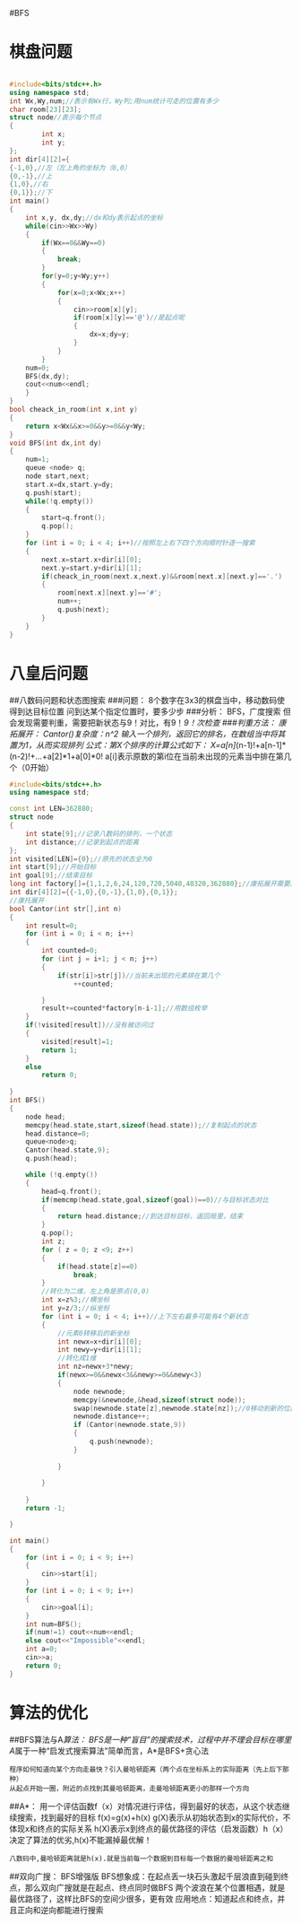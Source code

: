 #BFS
# 棋盘问题
```c++

#include<bits/stdc++.h>
using namespace std;
int Wx,Wy,num;//表示有Wx行，Wy列;用num统计可走的位置有多少
char room[23][23];
struct node//表示每个节点
{
        int x;
        int y;
};
int dir[4][2]={
{-1,0},//左（左上角的坐标为（0,0）
{0,-1},//上
{1,0},//右
{0,1}};//下
int main()
{
    int x,y, dx,dy;//dx和dy表示起点的坐标
    while(cin>>Wx>>Wy)
    {
        if(Wx==0&&Wy==0)
        {
            break;
        }
        for(y=0;y<Wy;y++)
        {
            for(x=0;x<Wx;x++)
            {
                cin>>room[x][y];
                if(room[x][y]=='@')//是起点呢
                {
                    dx=x;dy=y;
                }
            }
        }
    num=0;
    BFS(dx,dy);
    cout<<num<<endl;
    }
}
bool cheack_in_room(int x,int y)
{
    return x<Wx&&x>=0&&y>=0&&y<Wy;
}
void BFS(int dx,int dy)
{
    num=1;
    queue <node> q;
    node start,next;
    start.x=dx,start.y=dy;
    q.push(start);
    while(!q.empty())
    {
        start=q.front();
        q.pop();
    }
    for (int i = 0; i < 4; i++)//按照左上右下四个方向顺时针逐一搜索
    {
        next.x=start.x+dir[i][0];
        next.y=start.y+dir[i][1];
        if(cheack_in_room(next.x,next.y)&&room[next.x][next.y]=='.')
        {
            room[next.x][next.y]=='#';
            num++;
            q.push(next);
        }
    }    
}
```

# 八皇后问题
##八数码问题和状态图搜索
###问题：
        8个数字在3x3的棋盘当中，移动数码使得到达目标位置
        问到达某个指定位置时，要多少步
###分析：
        BFS，广度搜索
        但会发现需要判重，需要把新状态与9！对比，有9！*9！次检查
###判重方法：
        康拓展开：
        Cantor()复杂度：n^2
        输入一个排列，返回它的排名，在数组当中将其置为1，从而实现排列
        公式：第X个排序的计算公式如下：
        X=a[n]*(n-1)!+a[n-1]*(n-2)!+...+a[2]*1+a[0]*0!
        a[i]表示原数的第i位在当前未出现的元素当中排在第几个（0开始）
    
```c++
#include<bits/stdc++.h>
using namespace std;

const int LEN=362880;
struct node
{
    int state[9];//记录八数码的排列，一个状态
    int distance;//记录到起点的距离
};
int visited[LEN]={0};//原先的状态全为0
int start[9];//开始目标
int goal[9];//结束目标
long int factory[]={1,1,2,6,24,120,720,5040,40320,362880};//康拓展开需要用到的常数
int dir[4][2]={{-1,0},{0,-1},{1,0},{0,1}};
//康托展开
bool Cantor(int str[],int n)
{
    int result=0;
    for (int i = 0; i < n; i++)
    {
        int counted=0;
        for (int j = i+1; j < n; j++)
        {
            if(str[i]>str[j])//当前未出现的元素排在第几个
                ++counted;

        }
        result+=counted*factory[n-i-1];//用数组枚举
    }
    if(!visited[result])//没有被访问过
    {
        visited[result]=1;
        return 1;
    }
    else
        return 0;
    
}
int BFS()
{
    node head;
    memcpy(head.state,start,sizeof(head.state));//复制起点的状态
    head.distance=0;
    queue<node>q;
    Cantor(head.state,9);
    q.push(head);

    while (!q.empty())
    {
        head=q.front();
        if(memcmp(head.state,goal,sizeof(goal))==0)//与目标状态对比
        {
            return head.distance;//到达目标目标，返回局里，结束
        }
        q.pop();
        int z;
        for ( z = 0; z <9; z++)
        {
            if(head.state[z]==0)
                break;
        }
        //转化为二维，左上角是原点(0,0)
        int x=z%3;//横坐标
        int y=z/3;//纵坐标
        for (int i = 0; i < 4; i++)//上下左右最多可能有4个新状态
        {
            //元素0转移后的新坐标
            int newx=x+dir[i][0];
            int newy=y+dir[i][1];
            //转化成1维
            int nz=newx+3*newy;
            if(newx>=0&&newx<3&&newy>=0&&newy<3)
            {
                node newnode;
                memcpy(&newnode,&head,sizeof(struct node));
                swap(newnode.state[z],newnode.state[nz]);//0移动到新的位置
                newnode.distance++;
                if (Cantor(newnode.state,9))
                {
                    q.push(newnode);
                }
                
            }
            
        }
        
    }
    return -1;

}

int main()
{
    for (int i = 0; i < 9; i++)
    {
        cin>>start[i];
    }
    for (int i = 0; i < 9; i++)
    {
        cin>>goal[i];
    }
    int num=BFS();
    if(num!=1) cout<<num<<endl;
    else cout<<"Impossible"<<endl;
    int a=0;
    cin>>a;
    return 0;   
}

```
# 算法的优化

##BFS算法与A*算法：
    BFS是一种“盲目”的搜索技术，过程中并不理会目标在哪里
    A*属于一种“启发式搜索算法”简单而言，A*是BFS+贪心法

    程序如何知道向某个方向走最快？引入曼哈顿距离（两个点在坐标系上的实际距离（先上后下那种）
    从起点开始一圈，附近的点找到其曼哈顿距离，走曼哈顿距离更小的那样一个方向
##A*：
    用一个评估函数f（x）对情况进行评估，得到最好的状态，从这个状态继续搜索，找到最好的目标
    f(x)=g(x)+h(x)
    g(X)表示从初始状态到x的实际代价，不体现x和终点的实际关系
    h(X)表示x到终点的最优路径的评估（启发函数）h（x）决定了算法的优劣,h(x)不能漏掉最优解！

    八数码中,曼哈顿距离就是h(x).就是当前每一个数据到目标每一个数据的曼哈顿距离之和

##双向广搜：
    BFS增强版
    BFS想象成：在起点丢一块石头激起千层浪直到碰到终点，那么双向广搜就是在起点、终点同时做BFS
        两个波浪在某个位置相遇，就是最优路径了，这样比BFS的空间少很多，更有效
    应用地点：知道起点和终点，并且正向和逆向都能进行搜索

